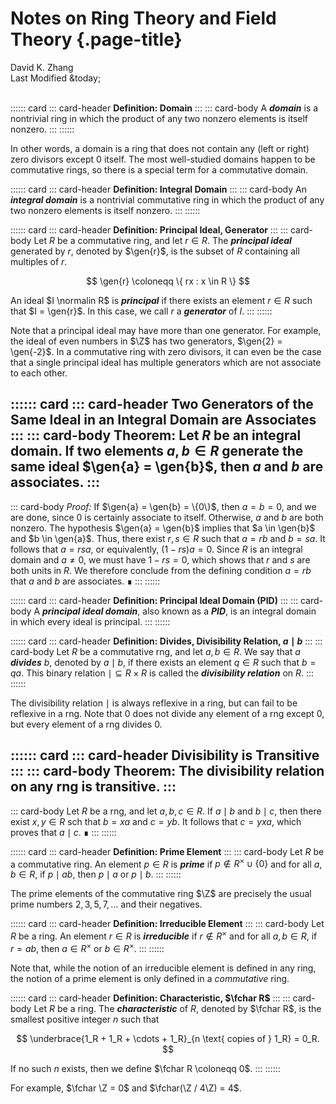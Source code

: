 # Notes on Ring Theory and Field Theory {.page-title}

<div class="text-center">
    David K. Zhang<br>
    Last Modified &today;
</div><br>

:::::: card
::: card-header
**Definition: Domain**
:::
::: card-body
A ___domain___ is a nontrivial ring in which the product of any two nonzero elements is itself nonzero.
:::
::::::

In other words, a domain is a ring that does not contain any (left or right) zero divisors except $0$ itself. The most well-studied domains happen to be commutative rings, so there is a special term for a commutative domain.

:::::: card
::: card-header
**Definition: Integral Domain**
:::
::: card-body
An ___integral domain___ is a nontrivial commutative ring in which the product of any two nonzero elements is itself nonzero.
:::
::::::

:::::: card
::: card-header
**Definition: Principal Ideal, Generator**
:::
::: card-body
Let $R$ be a commutative ring, and let $r \in R$. The ___principal ideal___ generated by $r$, denoted by $\gen{r}$, is the subset of $R$ containing all multiples of $r$.

$$ \gen{r} \coloneqq \{ rx : x \in R \} $$

An ideal $I \normalin R$ is ___principal___ if there exists an element $r \in R$ such that $I = \gen{r}$. In this case, we call $r$ a ___generator___ of $I$.
:::
::::::

Note that a principal ideal may have more than one generator. For example, the ideal of even numbers in $\Z$ has two generators, $\gen{2} = \gen{-2}$. In a commutative ring with zero divisors, it can even be the case that a single principal ideal has multiple generators which are not associate to each other.

:::::: card
::: card-header
**Two Generators of the Same Ideal in an Integral Domain are Associates**
:::
::: card-body
**Theorem:** Let $R$ be an integral domain. If two elements $a, b \in R$ generate the same ideal $\gen{a} = \gen{b}$, then $a$ and $b$ are associates.
:::
------
::: card-body
*Proof:* If $\gen{a} = \gen{b} = \{0\}$, then $a = b = 0$, and we are done, since $0$ is certainly associate to itself. Otherwise, $a$ and $b$ are both nonzero. The hypothesis $\gen{a} = \gen{b}$ implies that $a \in \gen{b}$ and $b \in \gen{a}$. Thus, there exist $r, s \in R$ such that $a = rb$ and $b = sa$. It follows that $a = rsa$, or equivalently, $(1 - rs)a = 0$. Since $R$ is an integral domain and $a \ne 0$, we must have $1 - rs = 0$, which shows that $r$ and $s$ are both units in $R$. We therefore conclude from the defining condition $a = rb$ that $a$ and $b$ are associates. <span class="float-end">&#8718;</span>
:::
::::::


:::::: card
::: card-header
**Definition: Principal Ideal Domain (PID)**
:::
::: card-body
A ___principal ideal domain___, also known as a ___PID___, is an integral domain in which every ideal is principal.
:::
::::::


:::::: card
::: card-header
**Definition: Divides, Divisibility Relation, $a \mid b$**
:::
::: card-body
Let $R$ be a commutative rng, and let $a, b \in R$. We say that $a$ ___divides___ $b$, denoted by $a \mid b$, if there exists an element $q \in R$ such that $b = qa$. This binary relation ${\mid} \subseteq R \times R$ is called the ___divisibility relation___ on $R$.
:::
::::::

The divisibility relation $\mid$ is always reflexive in a ring, but can fail to be reflexive in a rng. Note that $0$ does not divide any element of a rng except $0$, but every element of a rng divides $0$.


:::::: card
::: card-header
**Divisibility is Transitive**
:::
::: card-body
**Theorem:** The divisibility relation on any rng is transitive.
:::
------
::: card-body
Let $R$ be a rng, and let $a, b, c \in R$. If $a \mid b$ and $b \mid c$, then there exist $x, y \in R$ sch that $b = xa$ and $c = yb$. It follows that $c = yxa$, which proves that $a \mid c$. <span class="float-end">&#8718;</span>
:::
::::::


:::::: card
::: card-header
**Definition: Prime Element**
:::
::: card-body
Let $R$ be a commutative ring. An element $p \in R$ is ___prime___ if $p \notin R^\times \cup \{0\}$ and for all $a, b \in R$, if $p \mid ab$, then $p \mid a$ or $p \mid b$.
:::
::::::

The prime elements of the commutative ring $\Z$ are precisely the usual prime numbers $2, 3, 5, 7, \dots$ and their negatives.


:::::: card
::: card-header
**Definition: Irreducible Element**
:::
::: card-body
Let $R$ be a ring. An element $r \in R$ is ___irreducible___ if $r \notin R^\times$ and for all $a, b \in R$, if $r = ab$, then $a \in R^\times$ or $b \in R^\times$.
:::
::::::

Note that, while the notion of an irreducible element is defined in any ring, the notion of a prime element is only defined in a *commutative* ring.

:::::: card
::: card-header
**Definition: Characteristic, $\fchar R$**
:::
::: card-body
Let $R$ be a ring. The ___characteristic___ of $R$, denoted by $\fchar R$, is the smallest positive integer $n$ such that

$$ \underbrace{1_R + 1_R + \cdots + 1_R}_{n \text{ copies of } 1_R} = 0_R. $$

If no such $n$ exists, then we define $\fchar R \coloneqq 0$.
:::
::::::

For example, $\fchar \Z = 0$ and $\fchar(\Z / 4\Z) = 4$.
